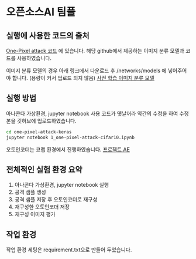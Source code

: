 # 오픈소스AI 팀플 




## 실행에 사용한 코드의 출처
[One-Pixel attack 코드](https://github.com/Hyperparticle/one-pixel-attack-keras.git) 에 있습니다.
해당 github에서 제공하는 이미지 분류 모델과 코드를 사용하였습니다.

이미지 분류 모델의 경우 아래 링크에서 다운로드 후 /networks/models 에 넣어주어야 합니다. (용량이 커서 업로드 되지 않음)
[사전 학습 이미지 분류 모델](https://www.dropbox.com/sh/dvatkpjl0sn79kn/AAC9L4puJ_sdFUkDZfr5SFkLa?dl=0)


## 실행 방법

아나콘다 가상환경, jupyter notebook 사용
코드가 옛날꺼라 약간의 수정을 하여 수정본을 깃허브에 업로드하였습니다.

```bash
cd one-pixel-attack-keras
jupyter notebook 1_one-pixel-attack-cifar10.ipynb
```

오토인코더는 코랩 환경에서 진행하였습니다.
[프로젝트 AE](https://colab.research.google.com/drive/107N6lA76RsqeA-cb5Lgp2syy_BxfSJRn?usp=sharing)


## 전체적인 실험 환경 요약

1. 아나콘다 가상환경, jupyter notebook 실행
2. 공격 샘플 생성
3. 공격 샘플 저장 후 오토인코더로 재구성
4. 재구성한 오토인코더 저장
5. 재구성 이미지 평가

   
## 작업 환경
작업 환경 세팅은 requirement.txt으로 만들어 두었습니다.



